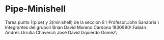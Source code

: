 # Pipe-Minishell
Tarea punto 1(pipe) y 3(minishell) de la sección 8 
\\
Profesor:John Sanabria
\\
Integrantes del grupo:\\
Brian David Moreno Cardona 1830990\\
Fabián Andrés Urrutia Chaverra\\
José David Izquierdo Gomez\\
